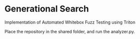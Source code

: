 # Generational Search
Implementation of Automated Whitebox Fuzz Testing using Triton

Place the repository in the shared folder, and run the analyzer.py.
